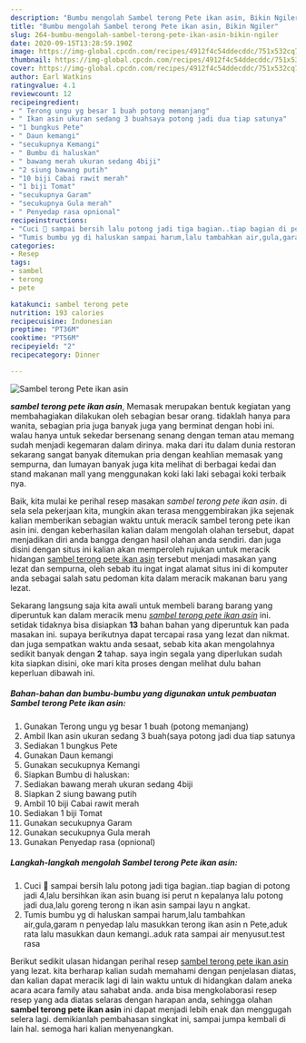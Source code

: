 ```yaml
---
description: "Bumbu mengolah Sambel terong Pete ikan asin, Bikin Ngiler"
title: "Bumbu mengolah Sambel terong Pete ikan asin, Bikin Ngiler"
slug: 264-bumbu-mengolah-sambel-terong-pete-ikan-asin-bikin-ngiler
date: 2020-09-15T13:28:59.190Z
image: https://img-global.cpcdn.com/recipes/4912f4c54ddecddc/751x532cq70/sambel-terong-pete-ikan-asin-foto-resep-utama.jpg
thumbnail: https://img-global.cpcdn.com/recipes/4912f4c54ddecddc/751x532cq70/sambel-terong-pete-ikan-asin-foto-resep-utama.jpg
cover: https://img-global.cpcdn.com/recipes/4912f4c54ddecddc/751x532cq70/sambel-terong-pete-ikan-asin-foto-resep-utama.jpg
author: Earl Watkins
ratingvalue: 4.1
reviewcount: 12
recipeingredient:
- " Terong ungu yg besar 1 buah potong memanjang"
- " Ikan asin ukuran sedang 3 buahsaya potong jadi dua tiap satunya"
- "1 bungkus Pete"
- " Daun kemangi"
- "secukupnya Kemangi"
- " Bumbu di haluskan"
- " bawang merah ukuran sedang 4biji"
- "2 siung bawang putih"
- "10 biji Cabai rawit merah"
- "1 biji Tomat"
- "secukupnya Garam"
- "secukupnya Gula merah"
- " Penyedap rasa opnional"
recipeinstructions:
- "Cuci 🍆 sampai bersih lalu potong jadi tiga bagian..tiap bagian di potong jadi 4,lalu bersihkan ikan asin buang isi perut n kepalanya lalu potong jadi dua,lalu goreng terong n ikan asin sampai layu n angkat."
- "Tumis bumbu yg di haluskan sampai harum,lalu tambahkan air,gula,garam n penyedap lalu masukkan terong ikan asin n Pete,aduk rata lalu masukkan daun kemangi..aduk rata sampai air menyusut.test rasa"
categories:
- Resep
tags:
- sambel
- terong
- pete

katakunci: sambel terong pete 
nutrition: 193 calories
recipecuisine: Indonesian
preptime: "PT36M"
cooktime: "PT56M"
recipeyield: "2"
recipecategory: Dinner

---
```



![Sambel terong Pete ikan asin](https://img-global.cpcdn.com/recipes/4912f4c54ddecddc/751x532cq70/sambel-terong-pete-ikan-asin-foto-resep-utama.jpg)

<b><i>sambel terong pete ikan asin</i></b>, Memasak merupakan bentuk kegiatan yang membahagiakan dilakukan oleh sebagian besar orang. tidaklah hanya para wanita, sebagian pria juga banyak juga yang berminat dengan hobi ini. walau hanya untuk sekedar bersenang senang dengan teman atau memang sudah menjadi kegemaran dalam dirinya. maka dari itu dalam dunia restoran sekarang sangat banyak ditemukan pria dengan keahlian memasak yang sempurna, dan lumayan banyak juga kita melihat di berbagai kedai dan stand makanan mall yang menggunakan koki laki laki sebagai koki terbaik nya.

Baik, kita mulai ke perihal resep masakan <i>sambel terong pete ikan asin</i>. di sela sela pekerjaan kita, mungkin akan terasa menggembirakan jika sejenak kalian memberikan sebagian waktu untuk meracik sambel terong pete ikan asin ini. dengan keberhasilan kalian dalam mengolah olahan tersebut, dapat menjadikan diri anda bangga dengan hasil olahan anda sendiri. dan juga disini dengan situs ini kalian akan memperoleh rujukan untuk meracik hidangan <u>sambel terong pete ikan asin</u> tersebut menjadi masakan yang lezat dan sempurna, oleh sebab itu ingat ingat alamat situs ini di komputer anda sebagai salah satu pedoman kita dalam meracik makanan baru yang lezat.




Sekarang langsung saja kita awali untuk membeli barang barang yang diperuntuk kan dalam meracik menu <u><i>sambel terong pete ikan asin</i></u> ini. setidak tidaknya bisa disiapkan <b>13</b> bahan bahan yang diperuntuk kan pada masakan ini. supaya berikutnya dapat tercapai rasa yang lezat dan nikmat. dan juga sempatkan waktu anda sesaat, sebab kita akan mengolahnya sedikit banyak dengan <b>2</b> tahap. saya ingin segala yang diperlukan sudah kita siapkan disini, oke mari kita proses dengan melihat dulu bahan keperluan dibawah ini.

<!--inarticleads1-->

##### Bahan-bahan dan bumbu-bumbu yang digunakan untuk pembuatan Sambel terong Pete ikan asin:

1. Gunakan  Terong ungu yg besar 1 buah (potong memanjang)
1. Ambil  Ikan asin ukuran sedang 3 buah(saya potong jadi dua tiap satunya
1. Sediakan 1 bungkus Pete
1. Gunakan  Daun kemangi
1. Gunakan secukupnya Kemangi
1. Siapkan  Bumbu di haluskan:
1. Sediakan  bawang merah ukuran sedang 4biji
1. Siapkan 2 siung bawang putih
1. Ambil 10 biji Cabai rawit merah
1. Sediakan 1 biji Tomat
1. Gunakan secukupnya Garam
1. Gunakan secukupnya Gula merah
1. Gunakan  Penyedap rasa (opnional)




<!--inarticleads2-->

##### Langkah-langkah mengolah Sambel terong Pete ikan asin:

1. Cuci 🍆 sampai bersih lalu potong jadi tiga bagian..tiap bagian di potong jadi 4,lalu bersihkan ikan asin buang isi perut n kepalanya lalu potong jadi dua,lalu goreng terong n ikan asin sampai layu n angkat.
1. Tumis bumbu yg di haluskan sampai harum,lalu tambahkan air,gula,garam n penyedap lalu masukkan terong ikan asin n Pete,aduk rata lalu masukkan daun kemangi..aduk rata sampai air menyusut.test rasa




Berikut sedikit ulasan hidangan perihal resep <u>sambel terong pete ikan asin</u> yang lezat. kita berharap kalian sudah memahami dengan penjelasan diatas, dan kalian dapat meracik lagi di lain waktu untuk di hidangkan dalam aneka acara acara family atau sahabat anda. anda bisa mengkolaborasi resep resep yang ada diatas selaras dengan harapan anda, sehingga olahan <b>sambel terong pete ikan asin</b> ini dapat menjadi lebih enak dan menggugah selera lagi. demikianlah pembahasan singkat ini, sampai jumpa kembali di lain hal. semoga hari kalian menyenangkan.
